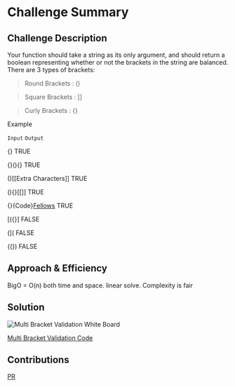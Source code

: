 # Challenge Summary



## Challenge Description

Your function should take a string as its only argument, and should return a boolean representing whether or not the brackets in the string are balanced. There are 3 types of brackets:

> Round Brackets : ()

> Square Brackets : []

> Curly Brackets : {}

Example

```Input```	```Output```

{}	TRUE

{}(){}	TRUE

()[[Extra Characters]]	TRUE

(){}[[]]	TRUE

{}{Code}[Fellows](())	TRUE

[({}]	FALSE

(](	FALSE

{(})	FALSE

## Approach & Efficiency

BigO = O(n) both time and space. linear solve.
Complexity is fair

## Solution

![Multi Bracket Validation White Board](../assets/multi-bracket-validation.png)

[Multi Bracket Validation Code](../multi_bracket_validation.py)

## Contributions

[PR](https://github.com/NyxofDarkness/data-structures-and-algorithms/pull/42)
